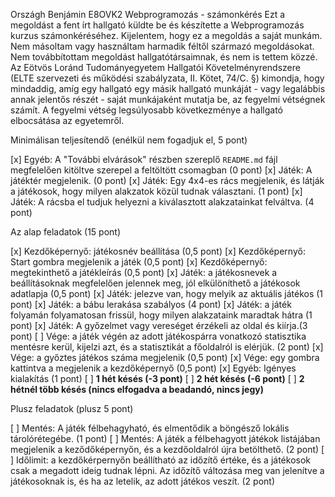 Országh Benjámin
E8OVK2
Webprogramozás - számonkérés
Ezt a megoldást a fent írt hallgató küldte be és készítette a Webprogramozás kurzus számonkéréséhez.
Kijelentem, hogy ez a megoldás a saját munkám. Nem másoltam vagy használtam harmadik féltől 
származó megoldásokat. Nem továbbítottam megoldást hallgatótársaimnak, és nem is tettem közzé. 
Az Eötvös Loránd Tudományegyetem Hallgatói Követelményrendszere 
(ELTE szervezeti és működési szabályzata, II. Kötet, 74/C. §) kimondja, hogy mindaddig, 
amíg egy hallgató egy másik hallgató munkáját - vagy legalábbis annak jelentős részét - 
saját munkájaként mutatja be, az fegyelmi vétségnek számít. 
A fegyelmi vétség legsúlyosabb következménye a hallgató elbocsátása az egyetemről.

Minimálisan teljesítendő (enélkül nem fogadjuk el, 5 pont)

[x] Egyéb: A "További elvárások" részben szereplő `README.md` fájl megfelelően kitöltve szerepel a feltöltött csomagban (0 pont)
[x] Játék: A játéktér megjelenik. (0 pont)
[x] Játék: Egy 4x4-es rács megjelenik, és látják a játékosok, hogy milyen alakzatok közül tudnak választani. (1 pont)
[x] Játék: A rácsba el tudjuk helyezni a kiválasztott alakzatainkat felváltva. (4 pont)

Az alap feladatok (15 pont)

[x] Kezdőképernyő: játékosnév beállítása (0,5 pont)
[x] Kezdőképernyő: Start gombra megjelenik a játék (0,5 pont)
[x] Kezdőképernyő: megtekinthető a játékleírás (0,5 pont)
[x] Játék: a játékosnevek a beállításoknak megfelelően jelennek meg, jól elkülöníthető a játékosok adatlapja (0,5 pont)
[x] Játék: jelezve van, hogy melyik az aktuális játékos (1 pont)
[x] Játék: a bábu lerakása szabályos (4 pont)
[x] Játék: a játék folyamán folyamatosan frissül, hogy milyen alakzataink maradtak hátra (1 pont)
[x] Játék: A győzelmet vagy vereséget érzékeli az oldal és kiírja.(3 pont)
[ ] Vége: a játék végén az adott játékospárra vonatkozó statisztika mentésre kerül, kijelzi azt, és a statisztikát a főoldalról is elérjük. (2 pont)
[x] Vége: a győztes játékos száma megjelenik (0,5 pont)
[x] Vége: egy gombra kattintva a megjelenik a kezdőképernyő (0,5 pont)
[x] Egyéb: Igényes kialakítás (1 pont)
[ ] **1 hét késés (-3 pont)**
[ ] **2 hét késés (-6 pont)**
[ ] **2 hétnél több késés (nincs elfogadva a beadandó, nincs jegy)**

Plusz feladatok (plusz 5 pont)

[ ] Mentés: A játék félbehagyható, és elmentődik a böngésző lokális tárolórétegébe. (1 pont) 
[ ] Mentés: A játék a félbehagyott játékok listájában megjelenik a keződőképernyőn, és a kezdőoldalról újra betölthető. (2 pont)
[ ] Időlimit: a kezdőkérpernyőn beállítható az időzítő értéke, és a játékosok csak a megadott ideig tudnak lépni. Az időzítő változása meg van jelenítve a játékosoknak is, és ha az letelik, az adott játékos veszít. (2 pont)